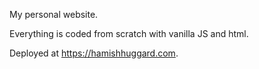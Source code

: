 My personal website. 

Everything is coded from scratch with vanilla JS and html.

Deployed at https://hamishhuggard.com.
